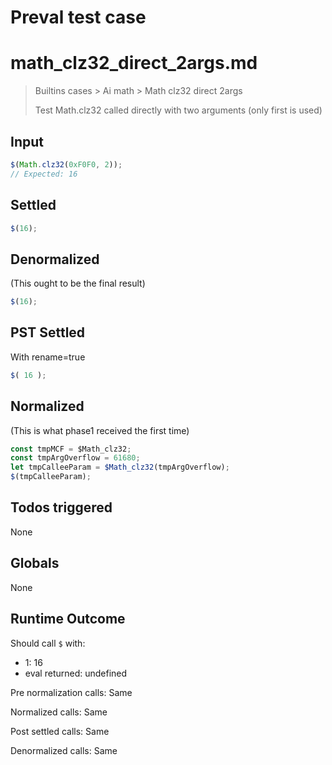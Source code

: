 # Preval test case

# math_clz32_direct_2args.md

> Builtins cases > Ai math > Math clz32 direct 2args
>
> Test Math.clz32 called directly with two arguments (only first is used)

## Input

`````js filename=intro
$(Math.clz32(0xF0F0, 2));
// Expected: 16
`````


## Settled


`````js filename=intro
$(16);
`````


## Denormalized
(This ought to be the final result)

`````js filename=intro
$(16);
`````


## PST Settled
With rename=true

`````js filename=intro
$( 16 );
`````


## Normalized
(This is what phase1 received the first time)

`````js filename=intro
const tmpMCF = $Math_clz32;
const tmpArgOverflow = 61680;
let tmpCalleeParam = $Math_clz32(tmpArgOverflow);
$(tmpCalleeParam);
`````


## Todos triggered


None


## Globals


None


## Runtime Outcome


Should call `$` with:
 - 1: 16
 - eval returned: undefined

Pre normalization calls: Same

Normalized calls: Same

Post settled calls: Same

Denormalized calls: Same
